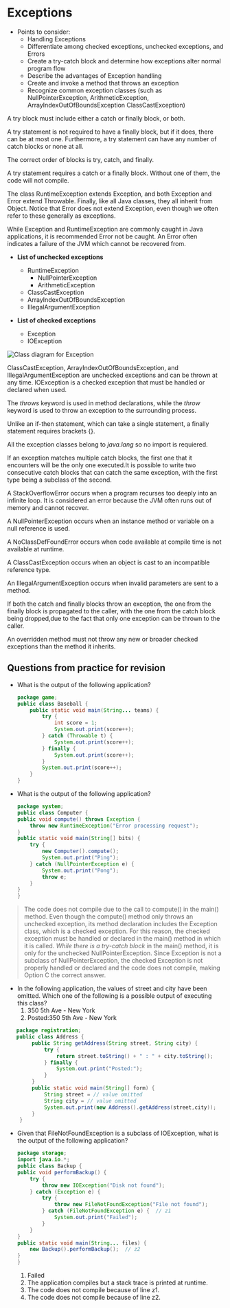 # Exceptions

- Points to consider:
  - Handling Exceptions
  - Differentiate among checked exceptions, unchecked exceptions, and Errors
  - Create a try-catch block and determine how exceptions alter normal program flow
  - Describe the advantages of Exception handling
  - Create and invoke a method that throws an exception
  - Recognize common exception classes (such as NullPointerException, ArithmeticException, ArrayIndexOutOfBoundsException             ClassCastException)

A try block must include either a catch or finally block, or both.

A try statement is not required to have a finally block, but if it does, there can be at most one. Furthermore, a try statement can have any number of catch blocks or none at all.

The correct order of blocks is try, catch, and finally.

A try statement requires a catch or a finally block. Without one of them, the code will not compile.

The class RuntimeException extends Exception, and both Exception and Error extend Throwable. Finally, like all Java classes, they all inherit from Object. Notice that Error does not extend Exception, even though we often refer to these generally as exceptions.

While Exception and RuntimeException are commonly caught in Java applications, it is recommended Error not be caught. An Error often indicates a failure of the JVM which cannot be recovered from.

- **List of unchecked exceptions**
  - RuntimeException
    - NullPointerException
    - ArithmeticException
  - ClassCastException
  - ArrayIndexOutOfBoundsException
  - IllegalArgumentException

- **List of checked exceptions**
  - Exception
  - IOException

![Class diagram for Exception](https://www.safaribooksonline.com/library/view/oca-ocp/9781119363392/images/c08uf004.jpg)

ClassCastException, ArrayIndexOutOfBoundsException, and IllegalArgumentException are unchecked exceptions and can be thrown at any time. IOException is a checked exception that must be handled or declared when used.

The *throws* keyword is used in method declarations, while the *throw* keyword is used to throw an exception to the surrounding process.

Unlike an if-then statement, which can take a single statement, a finally statement requires brackets {}.

All the exception classes belong to *java.lang* so no import is requiered.

If an exception matches multiple catch blocks, the first one that it encounters will be the only one executed.It is possible to write two consecutive catch blocks that can catch the same exception, with the first type being a subclass of the second.

A StackOverflowError occurs when a program recurses too deeply into an infinite loop. It is considered an error because the JVM often runs out of memory and cannot recover.

A NullPointerException occurs when an instance method or variable on a null reference is used.

A NoClassDefFoundError occurs when code available at compile time is not available at runtime.

A ClassCastException occurs when an object is cast to an incompatible reference type.

An IllegalArgumentException occurs when invalid parameters are sent to a method.

If both the catch and finally blocks throw an exception, the one from the finally block is propagated to the caller, with the one from the catch block being dropped,due to the fact that only one exception can be thrown to the caller.

An overridden method must not throw any new or broader checked exceptions than the method it inherits.

## Questions from practice for revision

- What is the output of the following application?
    ```java
    package game;
    public class Baseball {
        public static void main(String... teams) {
            try {
                int score = 1;
                System.out.print(score++);
            } catch (Throwable t) {
                System.out.print(score++);
            } finally {
                System.out.print(score++);
            }
            System.out.print(score++);
        }
    }
    ```

- What is the output of the following application?
    ```java
    package system;
    public class Computer {
    public void compute() throws Exception {
        throw new RuntimeException("Error processing request");
    }
    public static void main(String[] bits) {
        try {
            new Computer().compute();
            System.out.print("Ping");
        } catch (NullPointerException e) {
            System.out.print("Pong");
            throw e;
        }
    }
    }
    ```
> The code does not compile due to the call to compute() in the main() method. Even though the compute() method only throws an unchecked exception, its method declaration includes the Exception class, which is a checked exception. For this reason, the checked exception must be handled or declared in the main() method in which it is called. *While there is a try-catch block* in the main() method, it is only for the unchecked NullPointerException. Since Exception is not a subclass of NullPointerException, the checked Exception is not properly handled or declared and the code does not compile, making Option C the correct answer.

- In the following application, the values of street and city have been omitted. Which one of the following is a possible output of   executing this class?
  1. 350 5th Ave - New York
  2. Posted:350 5th Ave - New York

```java
   package registration;
   public class Address {
        public String getAddress(String street, String city) {
            try {
                return street.toString() + " : " + city.toString();
            } finally {
                System.out.print("Posted:");
            }
        }
        public static void main(String[] form) {
            String street = // value omitted
            String city = // value omitted
            System.out.print(new Address().getAddress(street,city));
        }
    }
```

- Given that FileNotFoundException is a subclass of IOException, what is the output of the following application?
    ```java
    package storage;
    import java.io.*;
    public class Backup {
    public void performBackup() {
        try {
            throw new IOException("Disk not found");
        } catch (Exception e) {
            try {
                throw new FileNotFoundException("File not found");
            } catch (FileNotFoundException e) {  // z1
                System.out.print("Failed");
            }
        }
    }
    public static void main(String... files) {
        new Backup().performBackup();  // z2
    }
    }
    ```
    1. Failed
    2. The application compiles but a stack trace is printed at runtime.
    3. The code does not compile because of line z1.
    4. The code does not compile because of line z2.